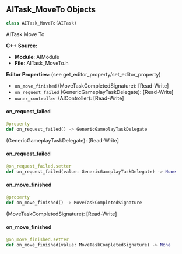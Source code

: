 ## AITask_MoveTo Objects

```python
class AITask_MoveTo(AITask)
```

AITask Move To

**C++ Source:**

- **Module**: AIModule
- **File**: AITask_MoveTo.h

**Editor Properties:** (see get_editor_property/set_editor_property)

- ``on_move_finished`` (MoveTaskCompletedSignature):  [Read-Write]
- ``on_request_failed`` (GenericGameplayTaskDelegate):  [Read-Write]
- ``owner_controller`` (AIController):  [Read-Write]

<a id="unreal.AITask_MoveTo.on_request_failed"></a>

#### on_request_failed

```python
@property
def on_request_failed() -> GenericGameplayTaskDelegate
```

(GenericGameplayTaskDelegate):  [Read-Write]

<a id="unreal.AITask_MoveTo.on_request_failed"></a>

#### on_request_failed

```python
@on_request_failed.setter
def on_request_failed(value: GenericGameplayTaskDelegate) -> None
```

<a id="unreal.AITask_MoveTo.on_move_finished"></a>

#### on_move_finished

```python
@property
def on_move_finished() -> MoveTaskCompletedSignature
```

(MoveTaskCompletedSignature):  [Read-Write]

<a id="unreal.AITask_MoveTo.on_move_finished"></a>

#### on_move_finished

```python
@on_move_finished.setter
def on_move_finished(value: MoveTaskCompletedSignature) -> None
```

<a id="unreal.AITask_RunEQS"></a>